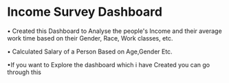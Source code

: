 # Income Survey Dashboard

• Created this Dashboard to Analyse the people's Income and their average work time based on their 
 Gender, Race, Work classes, etc.
 
• Calculated Salary of a Person Based on Age,Gender Etc.

•If you want to Explore the dashboard which i have Created you can go through this
